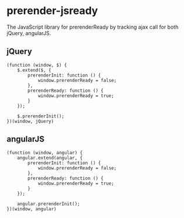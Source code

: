 # prerender-jsready
The JavaScript library for prerenderReady by tracking ajax call for both jQuery, angularJS.

## jQuery

```
(function (window, $) {
    $.extend($, {
        prerenderInit: function () {
            window.prerenderReady = false;
        },
        prerenderReady: function () {
            window.prerenderReady = true;
        }
    });

    $.prerenderInit();
})(window, jQuery)
```

## angularJS

```
(function (window, angular) {
    angular.extend(angular, {
        prerenderInit: function () {
            window.prerenderReady = false;
        },
        prerenderReady: function () {
            window.prerenderReady = true;
        }
    });

    angular.prerenderInit();
})(window, angular)
```

